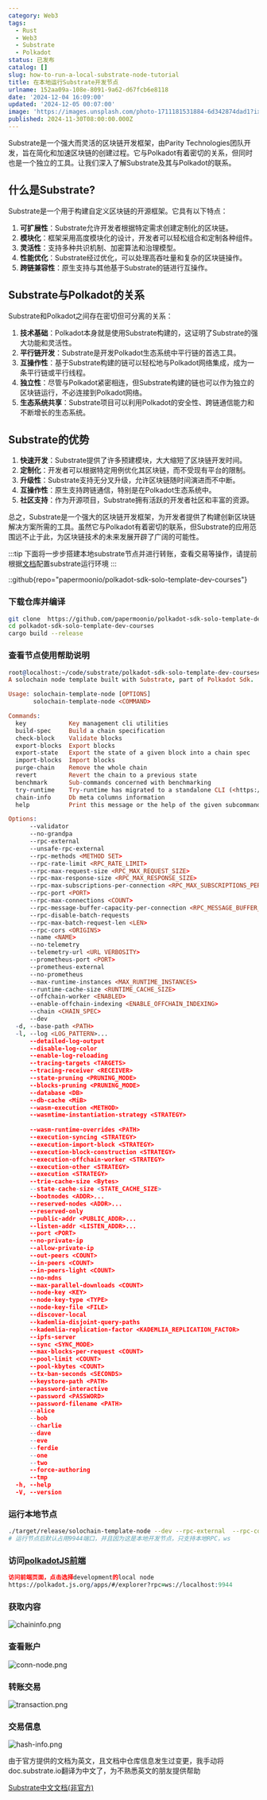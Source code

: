 ```yaml
---
category: Web3
tags:
  - Rust
  - Web3
  - Substrate
  - Polkadot
status: 已发布
catalog: []
slug: how-to-run-a-local-substrate-node-tutorial
title: 在本地运行Substrate开发节点
urlname: 152aa09a-108e-8091-9a62-d67fcb6e8118
date: '2024-12-04 16:09:00'
updated: '2024-12-05 00:07:00'
image: 'https://images.unsplash.com/photo-1711181531884-6d342874dad1?ixlib=rb-4.0.3&q=85&fm=jpg&crop=entropy&cs=srgb'
published: 2024-11-30T08:00:00.000Z
---
```


Substrate是一个强大而灵活的区块链开发框架，由Parity Technologies团队开发，旨在简化和加速区块链的创建过程。它与Polkadot有着密切的关系，但同时也是一个独立的工具。让我们深入了解Substrate及其与Polkadot的联系。


## 什么是Substrate?


Substrate是一个用于构建自定义区块链的开源框架。它具有以下特点：

1. **可扩展性**：Substrate允许开发者根据特定需求创建定制化的区块链。
2. **模块化**：框架采用高度模块化的设计，开发者可以轻松组合和定制各种组件。
3. **灵活性**：支持多种共识机制、加密算法和治理模型。
4. **性能优化**：Substrate经过优化，可以处理高吞吐量和复杂的区块链操作。
5. **跨链兼容性**：原生支持与其他基于Substrate的链进行互操作。

## Substrate与Polkadot的关系


Substrate和Polkadot之间存在密切但可分离的关系：

1. **技术基础**：Polkadot本身就是使用Substrate构建的，这证明了Substrate的强大功能和灵活性。
2. **平行链开发**：Substrate是开发Polkadot生态系统中平行链的首选工具。
3. **互操作性**：基于Substrate构建的链可以轻松地与Polkadot网络集成，成为一条平行链或平行线程。
4. **独立性**：尽管与Polkadot紧密相连，但Substrate构建的链也可以作为独立的区块链运行，不必连接到Polkadot网络。
5. **生态系统共享**：Substrate项目可以利用Polkadot的安全性、跨链通信能力和不断增长的生态系统。

## Substrate的优势

1. **快速开发**：Substrate提供了许多预建模块，大大缩短了区块链开发时间。
2. **定制化**：开发者可以根据特定用例优化其区块链，而不受现有平台的限制。
3. **升级性**：Substrate支持无分叉升级，允许区块链随时间演进而不中断。
4. **互操作性**：原生支持跨链通信，特别是在Polkadot生态系统中。
5. **社区支持**：作为开源项目，Substrate拥有活跃的开发者社区和丰富的资源。

总之，Substrate是一个强大的区块链开发框架，为开发者提供了构建创新区块链解决方案所需的工具。虽然它与Polkadot有着密切的联系，但Substrate的应用范围远不止于此，为区块链技术的未来发展开辟了广阔的可能性。


:::tip
下面将一步步搭建本地substrate节点并进行转账，查看交易等操作，请提前根据[文档](https://substrate-docs.pages.dev/en/install/macos/?mode=light)配置substrate运行环境
:::


::github{repo="papermoonio/polkadot-sdk-solo-template-dev-courses"}


### 下载仓库并编译


```bash
git clone  https://github.com/papermoonio/polkadot-sdk-solo-template-dev-courses 
cd polkadot-sdk-solo-template-dev-courses
cargo build --release
```


### 查看节点使用帮助说明


```prolog
root@localhost:~/code/substrate/polkadot-sdk-solo-template-dev-courses# ./target/release/solochain-template-node -h
A solochain node template built with Substrate, part of Polkadot Sdk.

Usage: solochain-template-node [OPTIONS]
       solochain-template-node <COMMAND>

Commands:
  key            Key management cli utilities
  build-spec     Build a chain specification
  check-block    Validate blocks
  export-blocks  Export blocks
  export-state   Export the state of a given block into a chain spec
  import-blocks  Import blocks
  purge-chain    Remove the whole chain
  revert         Revert the chain to a previous state
  benchmark      Sub-commands concerned with benchmarking
  try-runtime    Try-runtime has migrated to a standalone CLI (<https://github.com/paritytech/try-runtime-cli>). The subcommand exists as a stub and deprecation notice. It will be removed entirely some time after January 2024
  chain-info     Db meta columns information
  help           Print this message or the help of the given subcommand(s)

Options:
      --validator                                                                                Enable validator mode
      --no-grandpa                                                                               Disable GRANDPA
      --rpc-external                                                                             Listen to all RPC interfaces (default: local)
      --unsafe-rpc-external                                                                      Listen to all RPC interfaces
      --rpc-methods <METHOD SET>                                                                 RPC methods to expose. [default: auto] [possible values: auto, safe, unsafe]
      --rpc-rate-limit <RPC_RATE_LIMIT>                                                          RPC rate limiting (calls/minute) for each connection
      --rpc-max-request-size <RPC_MAX_REQUEST_SIZE>                                              Set the maximum RPC request payload size for both HTTP and WS in megabytes [default: 15]
      --rpc-max-response-size <RPC_MAX_RESPONSE_SIZE>                                            Set the maximum RPC response payload size for both HTTP and WS in megabytes [default: 15]
      --rpc-max-subscriptions-per-connection <RPC_MAX_SUBSCRIPTIONS_PER_CONNECTION>              Set the maximum concurrent subscriptions per connection [default: 1024]
      --rpc-port <PORT>                                                                          Specify JSON-RPC server TCP port
      --rpc-max-connections <COUNT>                                                              Maximum number of RPC server connections [default: 100]
      --rpc-message-buffer-capacity-per-connection <RPC_MESSAGE_BUFFER_CAPACITY_PER_CONNECTION>  The number of messages the RPC server is allowed to keep in memory [default: 64]
      --rpc-disable-batch-requests                                                               Disable RPC batch requests
      --rpc-max-batch-request-len <LEN>                                                          Limit the max length per RPC batch request
      --rpc-cors <ORIGINS>                                                                       Specify browser *origins* allowed to access the HTTP & WS RPC servers
      --name <NAME>                                                                              The human-readable name for this node
      --no-telemetry                                                                             Disable connecting to the Substrate telemetry server
      --telemetry-url <URL VERBOSITY>                                                            The URL of the telemetry server to connect to
      --prometheus-port <PORT>                                                                   Specify Prometheus exporter TCP Port
      --prometheus-external                                                                      Expose Prometheus exporter on all interfaces
      --no-prometheus                                                                            Do not expose a Prometheus exporter endpoint
      --max-runtime-instances <MAX_RUNTIME_INSTANCES>                                            The size of the instances cache for each runtime [max: 32] [default: 8]
      --runtime-cache-size <RUNTIME_CACHE_SIZE>                                                  Maximum number of different runtimes that can be cached [default: 2]
      --offchain-worker <ENABLED>                                                                Execute offchain workers on every block [default: when-authority] [possible values: always, never, when-authority]
      --enable-offchain-indexing <ENABLE_OFFCHAIN_INDEXING>                                      Enable offchain indexing API [default: false] [possible values: true, false]
      --chain <CHAIN_SPEC>                                                                       Specify the chain specification
      --dev                                                                                      Specify the development chain
  -d, --base-path <PATH>                                                                         Specify custom base path
  -l, --log <LOG_PATTERN>...                                                                     Sets a custom logging filter (syntax: `<target>=<level>`)
      --detailed-log-output                                                                      Enable detailed log output
      --disable-log-color                                                                        Disable log color output
      --enable-log-reloading                                                                     Enable feature to dynamically update and reload the log filter
      --tracing-targets <TARGETS>                                                                Sets a custom profiling filter
      --tracing-receiver <RECEIVER>                                                              Receiver to process tracing messages [default: log] [possible values: log]
      --state-pruning <PRUNING_MODE>                                                             Specify the state pruning mode
      --blocks-pruning <PRUNING_MODE>                                                            Specify the blocks pruning mode [default: archive-canonical]
      --database <DB>                                                                            Select database backend to use [possible values: rocksdb, paritydb, auto, paritydb-experimental]
      --db-cache <MiB>                                                                           Limit the memory the database cache can use
      --wasm-execution <METHOD>                                                                  Method for executing Wasm runtime code [default: compiled] [possible values: interpreted-i-know-what-i-do, compiled]
      --wasmtime-instantiation-strategy <STRATEGY>                                               The WASM instantiation method to use [default: pooling-copy-on-write] [possible values: pooling-copy-on-write, recreate-instance-copy-on-write, pooling,
                                                                                                 recreate-instance]
      --wasm-runtime-overrides <PATH>                                                            Specify the path where local WASM runtimes are stored
      --execution-syncing <STRATEGY>                                                             Runtime execution strategy for importing blocks during initial sync [possible values: native, wasm, both, native-else-wasm]
      --execution-import-block <STRATEGY>                                                        Runtime execution strategy for general block import (including locally authored blocks) [possible values: native, wasm, both, native-else-wasm]
      --execution-block-construction <STRATEGY>                                                  Runtime execution strategy for constructing blocks [possible values: native, wasm, both, native-else-wasm]
      --execution-offchain-worker <STRATEGY>                                                     Runtime execution strategy for offchain workers [possible values: native, wasm, both, native-else-wasm]
      --execution-other <STRATEGY>                                                               Runtime execution strategy when not syncing, importing or constructing blocks [possible values: native, wasm, both, native-else-wasm]
      --execution <STRATEGY>                                                                     The execution strategy that should be used by all execution contexts [possible values: native, wasm, both, native-else-wasm]
      --trie-cache-size <Bytes>                                                                  Specify the state cache size [default: 67108864]
      --state-cache-size <STATE_CACHE_SIZE>                                                      DEPRECATED: switch to `--trie-cache-size`
      --bootnodes <ADDR>...                                                                      Specify a list of bootnodes
      --reserved-nodes <ADDR>...                                                                 Specify a list of reserved node addresses
      --reserved-only                                                                            Whether to only synchronize the chain with reserved nodes
      --public-addr <PUBLIC_ADDR>...                                                             Public address that other nodes will use to connect to this node
      --listen-addr <LISTEN_ADDR>...                                                             Listen on this multiaddress
      --port <PORT>                                                                              Specify p2p protocol TCP port
      --no-private-ip                                                                            Always forbid connecting to private IPv4/IPv6 addresses
      --allow-private-ip                                                                         Always accept connecting to private IPv4/IPv6 addresses
      --out-peers <COUNT>                                                                        Number of outgoing connections we're trying to maintain [default: 8]
      --in-peers <COUNT>                                                                         Maximum number of inbound full nodes peers [default: 32]
      --in-peers-light <COUNT>                                                                   Maximum number of inbound light nodes peers [default: 100]
      --no-mdns                                                                                  Disable mDNS discovery (default: true)
      --max-parallel-downloads <COUNT>                                                           Maximum number of peers from which to ask for the same blocks in parallel [default: 5]
      --node-key <KEY>                                                                           Secret key to use for p2p networking
      --node-key-type <TYPE>                                                                     Crypto primitive to use for p2p networking [default: ed25519] [possible values: ed25519]
      --node-key-file <FILE>                                                                     File from which to read the node's secret key to use for p2p networking
      --discover-local                                                                           Enable peer discovery on local networks
      --kademlia-disjoint-query-paths                                                            Require iterative Kademlia DHT queries to use disjoint paths
      --kademlia-replication-factor <KADEMLIA_REPLICATION_FACTOR>                                Kademlia replication factor [default: 20]
      --ipfs-server                                                                              Join the IPFS network and serve transactions over bitswap protocol
      --sync <SYNC_MODE>                                                                         Blockchain syncing mode. [default: full] [possible values: full, fast, fast-unsafe, warp]
      --max-blocks-per-request <COUNT>                                                           Maximum number of blocks per request [default: 64]
      --pool-limit <COUNT>                                                                       Maximum number of transactions in the transaction pool [default: 8192]
      --pool-kbytes <COUNT>                                                                      Maximum number of kilobytes of all transactions stored in the pool [default: 20480]
      --tx-ban-seconds <SECONDS>                                                                 How long a transaction is banned for
      --keystore-path <PATH>                                                                     Specify custom keystore path
      --password-interactive                                                                     Use interactive shell for entering the password used by the keystore
      --password <PASSWORD>                                                                      Password used by the keystore
      --password-filename <PATH>                                                                 File that contains the password used by the keystore
      --alice                                                                                    Shortcut for `--name Alice --validator`
      --bob                                                                                      Shortcut for `--name Bob --validator`
      --charlie                                                                                  Shortcut for `--name Charlie --validator`
      --dave                                                                                     Shortcut for `--name Dave --validator`
      --eve                                                                                      Shortcut for `--name Eve --validator`
      --ferdie                                                                                   Shortcut for `--name Ferdie --validator`
      --one                                                                                      Shortcut for `--name One --validator`
      --two                                                                                      Shortcut for `--name Two --validator`
      --force-authoring                                                                          Enable authoring even when offline
      --tmp                                                                                      Run a temporary node
  -h, --help                                                                                     Print help (see more with '--help')
  -V, --version                                                                                  Print version
```


### 运行本地节点


```bash
./target/release/solochain-template-node --dev --rpc-external  --rpc-cors all
# 运行节点后默认占用9944端口，并且因为这是本地开发节点，只支持本地RPC，ws
```


### 访问[polkadotJS前端](https://polkadot.js.org/apps/#/explorer?rpc=ws://localhost:9944)


```prolog
访问前端页面，点击选择development的local node
https://polkadot.js.org/apps/#/explorer?rpc=ws://localhost:9944
```


### 获取内容


![chaininfo.png](https://prod-files-secure.s3.us-west-2.amazonaws.com/5d24fe63-e567-4804-86f9-9fdc62e13082/89be5adf-5619-4306-be75-45b425e3c446/chaininfo.png?X-Amz-Algorithm=AWS4-HMAC-SHA256&X-Amz-Content-Sha256=UNSIGNED-PAYLOAD&X-Amz-Credential=ASIAZI2LB4666X4EITD3%2F20250310%2Fus-west-2%2Fs3%2Faws4_request&X-Amz-Date=20250310T053145Z&X-Amz-Expires=3600&X-Amz-Security-Token=IQoJb3JpZ2luX2VjED0aCXVzLXdlc3QtMiJIMEYCIQCV9vjbBu%2FoG0Jyewg49lH3loMJddTt%2Bif7QteQksUAQAIhANLV5LwJUAOg7ZB7UIS6uGSNNyHUGWfw%2B4I9sHIUohSVKogECIb%2F%2F%2F%2F%2F%2F%2F%2F%2F%2FwEQABoMNjM3NDIzMTgzODA1Igy637UdPpKLSRywwhwq3AOX8LPnDRb%2B0nr7to%2BB322ZJOd4TD2OolXStcF61vXn75%2Bbf0OxmhPbCslA%2BhiLPy9D9qTgkxAaeBpCoZtIGof170weeyp8jeMeCzkq6g6FVw9H317dgLTUAuBdo%2F7gjqaww46OyUsOth8CV48avImVYK4KsfKYtj8%2B4iw9%2Fiz1zzLJzjh3OqslCwlITVauPJqJBO9lvRXUAJDC8iQClDdysL8ELJO1ObtJZwYUH4otInxo%2BiemmBaIyIeUi69Ano1b2qOiHVFNg8pz4fUmD%2BYRKKwFvpuiyyWM6bGhRP1JqLs8IU6P5dghuKEU0bkj5YeC56GjtCTIA%2BuSI2SUByhEQRXoFNEWiERiVUSbieVYZoW3NCsg4R3yj66LOai%2FUs%2BA9v5ZWpDNTfPzvi%2FRDhsTpdVorq8cNUat3ZXoTRAky7YPLPyGuxVDa3cuIwGsyIZchNMIuLkwtTTKArEFr45szYzsntkEVFa%2FAip2ooLKe5WOjrVYy8%2FHj24KLkg1OuL8gGpA5FJwnYwgn7BsQIuvKzvkyq4t1DOZHchfY2c%2FBO00fgGL45%2BRC8tKWYMv3xJTnA3Ggn21wQQvOEF%2B2NxmtvDuhTTdYlbVYCaxBpXG12UJ%2Bt5rsBoAN%2FzEjjDf6Lm%2BBjqkAabcMxC3iCS0bwB5lWAxPq4zOzvTAXTqC%2FNj3SrdYAS9QoOEB8kzNj2JyFYXaJwT0hiJyiLl9I3OYrbx6LQ%2BgVHMgklX8LQwOnPByXbdpuRdyuMOwoKuJrZuOeI2NY%2FTgJls4Sfs%2FOhjtefyzDnGBSV2sbDfNnMo%2FvbV6%2BKQx4Ze9d1KqpbeIKZ4uLsJ%2FX5YzYVGbWLW2AJHF6i0Nq0zAixOAMnb&X-Amz-Signature=19f0b2331460b1987bdd6b3471f34ce3a2015550683701b986896e67b7a6eadb&X-Amz-SignedHeaders=host&x-id=GetObject)


### 查看账户


![conn-node.png](https://prod-files-secure.s3.us-west-2.amazonaws.com/5d24fe63-e567-4804-86f9-9fdc62e13082/05964f92-c6d8-42d1-b4a1-b3a852295683/conn-node.png?X-Amz-Algorithm=AWS4-HMAC-SHA256&X-Amz-Content-Sha256=UNSIGNED-PAYLOAD&X-Amz-Credential=ASIAZI2LB4666X4EITD3%2F20250310%2Fus-west-2%2Fs3%2Faws4_request&X-Amz-Date=20250310T053145Z&X-Amz-Expires=3600&X-Amz-Security-Token=IQoJb3JpZ2luX2VjED0aCXVzLXdlc3QtMiJIMEYCIQCV9vjbBu%2FoG0Jyewg49lH3loMJddTt%2Bif7QteQksUAQAIhANLV5LwJUAOg7ZB7UIS6uGSNNyHUGWfw%2B4I9sHIUohSVKogECIb%2F%2F%2F%2F%2F%2F%2F%2F%2F%2FwEQABoMNjM3NDIzMTgzODA1Igy637UdPpKLSRywwhwq3AOX8LPnDRb%2B0nr7to%2BB322ZJOd4TD2OolXStcF61vXn75%2Bbf0OxmhPbCslA%2BhiLPy9D9qTgkxAaeBpCoZtIGof170weeyp8jeMeCzkq6g6FVw9H317dgLTUAuBdo%2F7gjqaww46OyUsOth8CV48avImVYK4KsfKYtj8%2B4iw9%2Fiz1zzLJzjh3OqslCwlITVauPJqJBO9lvRXUAJDC8iQClDdysL8ELJO1ObtJZwYUH4otInxo%2BiemmBaIyIeUi69Ano1b2qOiHVFNg8pz4fUmD%2BYRKKwFvpuiyyWM6bGhRP1JqLs8IU6P5dghuKEU0bkj5YeC56GjtCTIA%2BuSI2SUByhEQRXoFNEWiERiVUSbieVYZoW3NCsg4R3yj66LOai%2FUs%2BA9v5ZWpDNTfPzvi%2FRDhsTpdVorq8cNUat3ZXoTRAky7YPLPyGuxVDa3cuIwGsyIZchNMIuLkwtTTKArEFr45szYzsntkEVFa%2FAip2ooLKe5WOjrVYy8%2FHj24KLkg1OuL8gGpA5FJwnYwgn7BsQIuvKzvkyq4t1DOZHchfY2c%2FBO00fgGL45%2BRC8tKWYMv3xJTnA3Ggn21wQQvOEF%2B2NxmtvDuhTTdYlbVYCaxBpXG12UJ%2Bt5rsBoAN%2FzEjjDf6Lm%2BBjqkAabcMxC3iCS0bwB5lWAxPq4zOzvTAXTqC%2FNj3SrdYAS9QoOEB8kzNj2JyFYXaJwT0hiJyiLl9I3OYrbx6LQ%2BgVHMgklX8LQwOnPByXbdpuRdyuMOwoKuJrZuOeI2NY%2FTgJls4Sfs%2FOhjtefyzDnGBSV2sbDfNnMo%2FvbV6%2BKQx4Ze9d1KqpbeIKZ4uLsJ%2FX5YzYVGbWLW2AJHF6i0Nq0zAixOAMnb&X-Amz-Signature=57e1e3e3b2fdf03343aef04e8dbbca556bb9d5226c895fd2619d9dcfe1b92240&X-Amz-SignedHeaders=host&x-id=GetObject)


### 转账交易


![transaction.png](https://prod-files-secure.s3.us-west-2.amazonaws.com/5d24fe63-e567-4804-86f9-9fdc62e13082/65593d3b-9b56-4fbe-a383-1447c903127f/transaction.png?X-Amz-Algorithm=AWS4-HMAC-SHA256&X-Amz-Content-Sha256=UNSIGNED-PAYLOAD&X-Amz-Credential=ASIAZI2LB4666X4EITD3%2F20250310%2Fus-west-2%2Fs3%2Faws4_request&X-Amz-Date=20250310T053145Z&X-Amz-Expires=3600&X-Amz-Security-Token=IQoJb3JpZ2luX2VjED0aCXVzLXdlc3QtMiJIMEYCIQCV9vjbBu%2FoG0Jyewg49lH3loMJddTt%2Bif7QteQksUAQAIhANLV5LwJUAOg7ZB7UIS6uGSNNyHUGWfw%2B4I9sHIUohSVKogECIb%2F%2F%2F%2F%2F%2F%2F%2F%2F%2FwEQABoMNjM3NDIzMTgzODA1Igy637UdPpKLSRywwhwq3AOX8LPnDRb%2B0nr7to%2BB322ZJOd4TD2OolXStcF61vXn75%2Bbf0OxmhPbCslA%2BhiLPy9D9qTgkxAaeBpCoZtIGof170weeyp8jeMeCzkq6g6FVw9H317dgLTUAuBdo%2F7gjqaww46OyUsOth8CV48avImVYK4KsfKYtj8%2B4iw9%2Fiz1zzLJzjh3OqslCwlITVauPJqJBO9lvRXUAJDC8iQClDdysL8ELJO1ObtJZwYUH4otInxo%2BiemmBaIyIeUi69Ano1b2qOiHVFNg8pz4fUmD%2BYRKKwFvpuiyyWM6bGhRP1JqLs8IU6P5dghuKEU0bkj5YeC56GjtCTIA%2BuSI2SUByhEQRXoFNEWiERiVUSbieVYZoW3NCsg4R3yj66LOai%2FUs%2BA9v5ZWpDNTfPzvi%2FRDhsTpdVorq8cNUat3ZXoTRAky7YPLPyGuxVDa3cuIwGsyIZchNMIuLkwtTTKArEFr45szYzsntkEVFa%2FAip2ooLKe5WOjrVYy8%2FHj24KLkg1OuL8gGpA5FJwnYwgn7BsQIuvKzvkyq4t1DOZHchfY2c%2FBO00fgGL45%2BRC8tKWYMv3xJTnA3Ggn21wQQvOEF%2B2NxmtvDuhTTdYlbVYCaxBpXG12UJ%2Bt5rsBoAN%2FzEjjDf6Lm%2BBjqkAabcMxC3iCS0bwB5lWAxPq4zOzvTAXTqC%2FNj3SrdYAS9QoOEB8kzNj2JyFYXaJwT0hiJyiLl9I3OYrbx6LQ%2BgVHMgklX8LQwOnPByXbdpuRdyuMOwoKuJrZuOeI2NY%2FTgJls4Sfs%2FOhjtefyzDnGBSV2sbDfNnMo%2FvbV6%2BKQx4Ze9d1KqpbeIKZ4uLsJ%2FX5YzYVGbWLW2AJHF6i0Nq0zAixOAMnb&X-Amz-Signature=4ac8dd01fdddcdd4b6920daf704ffe2a9431290d4d18587b5867edbddeb907a5&X-Amz-SignedHeaders=host&x-id=GetObject)


### 交易信息


![hash-info.png](https://prod-files-secure.s3.us-west-2.amazonaws.com/5d24fe63-e567-4804-86f9-9fdc62e13082/7b9b0ba8-edf2-4998-9e9d-9cde7a64aa23/hash-info.png?X-Amz-Algorithm=AWS4-HMAC-SHA256&X-Amz-Content-Sha256=UNSIGNED-PAYLOAD&X-Amz-Credential=ASIAZI2LB4666X4EITD3%2F20250310%2Fus-west-2%2Fs3%2Faws4_request&X-Amz-Date=20250310T053145Z&X-Amz-Expires=3600&X-Amz-Security-Token=IQoJb3JpZ2luX2VjED0aCXVzLXdlc3QtMiJIMEYCIQCV9vjbBu%2FoG0Jyewg49lH3loMJddTt%2Bif7QteQksUAQAIhANLV5LwJUAOg7ZB7UIS6uGSNNyHUGWfw%2B4I9sHIUohSVKogECIb%2F%2F%2F%2F%2F%2F%2F%2F%2F%2FwEQABoMNjM3NDIzMTgzODA1Igy637UdPpKLSRywwhwq3AOX8LPnDRb%2B0nr7to%2BB322ZJOd4TD2OolXStcF61vXn75%2Bbf0OxmhPbCslA%2BhiLPy9D9qTgkxAaeBpCoZtIGof170weeyp8jeMeCzkq6g6FVw9H317dgLTUAuBdo%2F7gjqaww46OyUsOth8CV48avImVYK4KsfKYtj8%2B4iw9%2Fiz1zzLJzjh3OqslCwlITVauPJqJBO9lvRXUAJDC8iQClDdysL8ELJO1ObtJZwYUH4otInxo%2BiemmBaIyIeUi69Ano1b2qOiHVFNg8pz4fUmD%2BYRKKwFvpuiyyWM6bGhRP1JqLs8IU6P5dghuKEU0bkj5YeC56GjtCTIA%2BuSI2SUByhEQRXoFNEWiERiVUSbieVYZoW3NCsg4R3yj66LOai%2FUs%2BA9v5ZWpDNTfPzvi%2FRDhsTpdVorq8cNUat3ZXoTRAky7YPLPyGuxVDa3cuIwGsyIZchNMIuLkwtTTKArEFr45szYzsntkEVFa%2FAip2ooLKe5WOjrVYy8%2FHj24KLkg1OuL8gGpA5FJwnYwgn7BsQIuvKzvkyq4t1DOZHchfY2c%2FBO00fgGL45%2BRC8tKWYMv3xJTnA3Ggn21wQQvOEF%2B2NxmtvDuhTTdYlbVYCaxBpXG12UJ%2Bt5rsBoAN%2FzEjjDf6Lm%2BBjqkAabcMxC3iCS0bwB5lWAxPq4zOzvTAXTqC%2FNj3SrdYAS9QoOEB8kzNj2JyFYXaJwT0hiJyiLl9I3OYrbx6LQ%2BgVHMgklX8LQwOnPByXbdpuRdyuMOwoKuJrZuOeI2NY%2FTgJls4Sfs%2FOhjtefyzDnGBSV2sbDfNnMo%2FvbV6%2BKQx4Ze9d1KqpbeIKZ4uLsJ%2FX5YzYVGbWLW2AJHF6i0Nq0zAixOAMnb&X-Amz-Signature=cc4addd8bc2652ccc583330b3db07b3169ea29d7c02919c8edb65141b0997b3f&X-Amz-SignedHeaders=host&x-id=GetObject)


由于官方提供的文档为英文，且文档中仓库信息发生过变更，我手动将doc.substrate.io翻译为中文了，为不熟悉英文的朋友提供帮助


[ Substrate中文文档(非官方)](https://substrate-docs.pages.dev/en/tutorials/build-a-blockchain/?mode=light)

